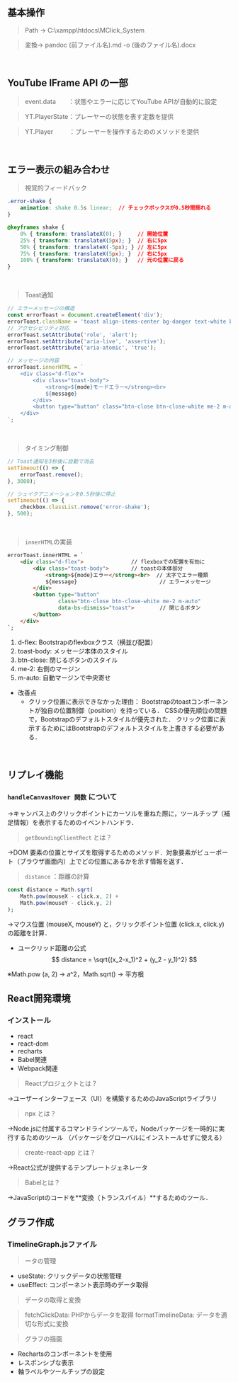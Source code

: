 ## 基本操作
>Path → C:\xampp\htdocs\MClick_System

>変換→ pandoc (前ファイル名).md -o (後のファイル名).docx

<br>

## YouTube IFrame API の一部
>event.data　　：状態やエラーに応じてYouTube APIが自動的に設定

>YT.PlayerState：プレーヤーの状態を表す定数を提供

>YT.Player 　　 ：プレーヤーを操作するためのメソッドを提供

<br>

## エラー表示の組み合わせ
>視覚的フィードバック
```css
.error-shake {
    animation: shake 0.5s linear;  // チェックボックスが0.5秒間揺れる
}

@keyframes shake {
    0% { transform: translateX(0); }     // 開始位置
    25% { transform: translateX(5px); }  // 右に5px
    50% { transform: translateX(-5px); } // 左に5px
    75% { transform: translateX(5px); }  // 右に5px
    100% { transform: translateX(0); }   // 元の位置に戻る
}
```
<br>

>Toast通知
``` javascript
// エラーメッセージの構造
const errorToast = document.createElement('div');
errorToast.className = 'toast align-items-center bg-danger text-white border-0';
// アクセシビリティ対応
errorToast.setAttribute('role', 'alert');
errorToast.setAttribute('aria-live', 'assertive');
errorToast.setAttribute('aria-atomic', 'true');

// メッセージの内容
errorToast.innerHTML = `
    <div class="d-flex">
        <div class="toast-body">
            <strong>${mode}モードエラー</strong><br>
            ${message}
        </div>
        <button type="button" class="btn-close btn-close-white me-2 m-auto" data-bs-dismiss="toast"></button>
    </div>
`;
```
<br>

>タイミング制御

```javascript
// Toast通知を3秒後に自動で消去
setTimeout(() => {
    errorToast.remove();
}, 3000);

// シェイクアニメーションを0.5秒後に停止
setTimeout(() => {
    checkbox.classList.remove('error-shake');
}, 500);
```
<br>

>`innerHTML`の実装
```html
errorToast.innerHTML = `
    <div class="d-flex">               // flexboxでの配置を有効に
        <div class="toast-body">       // toastの本体部分
            <strong>${mode}エラー</strong><br>  // 太字でエラー種類
            ${message}                          // エラーメッセージ
        </div>
        <button type="button" 
                class="btn-close btn-close-white me-2 m-auto" 
                data-bs-dismiss="toast">        // 閉じるボタン
        </button>
    </div>
`;
```

1. d-flex: Bootstrapのflexboxクラス（横並び配置）
2. toast-body: メッセージ本体のスタイル
3. btn-close: 閉じるボタンのスタイル
4. me-2: 右側のマージン
5. m-auto: 自動マージンで中央寄せ


- 改善点
  - クリック位置に表示できなかった理由：
  Bootstrapのtoastコンポーネントが独自の位置制御（position）を持っている．
  CSSの優先順位の問題で，Bootstrapのデフォルトスタイルが優先された．
  クリック位置に表示するためにはBootstrapのデフォルトスタイルを上書きする必要がある．

<br>

## リプレイ機能
### `handleCanvasHover 関数` について

→キャンバス上のクリックポイントにカーソルを重ねた際に，ツールチップ（補足情報）を表示するためのイベントハンドラ．

>`getBoundingClientRect` とは？
 
→DOM 要素の位置とサイズを取得するためのメソッド．対象要素がビューポート（ブラウザ画面内）上でどの位置にあるかを示す情報を返す．

>`distance` ：距離の計算

```php
const distance = Math.sqrt(
    Math.pow(mouseX - click.x, 2) + 
    Math.pow(mouseY - click.y, 2)
);
```
→マウス位置 (mouseX, mouseY) と，クリックポイント位置 (click.x, click.y) の距離を計算．

- ユークリッド距離の公式
$$ distance = \sqrt{(x_2-x_1)^2 + (y_2 - y_1)^2} $$

※Math.pow (a, 2) → 𝑎^2，Math.sqrt() → 平方根

## React開発環境
### インストール

- react
- react-dom
- recharts
- Babel関連
- Webpack関連


>Reactプロジェクトとは？

→ユーザーインターフェース（UI）を構築するためのJavaScriptライブラリ

>npx とは？

→Node.jsに付属するコマンドラインツールで，Nodeパッケージを一時的に実行するためのツール
（パッケージをグローバルにインストールせずに使える）

>create-react-app とは？

→React公式が提供するテンプレートジェネレータ

>Babelとは？

→JavaScriptのコードを**変換（トランスパイル）**するためのツール．

## グラフ作成
### TimelineGraph.jsファイル

> ータの管理

- useState: クリックデータの状態管理
- useEffect: コンポーネント表示時のデータ取得

>データの取得と変換

>fetchClickData: PHPからデータを取得
>formatTimelineData: データを適切な形式に変換

>グラフの描画

- Rechartsのコンポーネントを使用
- レスポンシブな表示
- 軸ラベルやツールチップの設定

